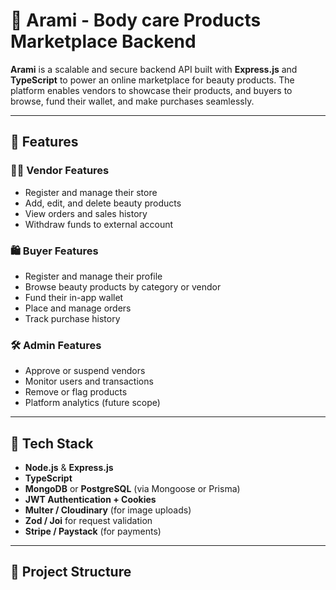 # 🌸 Arami - Body care Products Marketplace Backend

**Arami** is a scalable and secure backend API built with **Express.js** and **TypeScript** to power an online marketplace for beauty products. The platform enables vendors to showcase their products, and buyers to browse, fund their wallet, and make purchases seamlessly.

---

## 🚀 Features

### 👩‍💼 Vendor Features
- Register and manage their store
- Add, edit, and delete beauty products
- View orders and sales history
- Withdraw funds to external account

### 🛍️ Buyer Features
- Register and manage their profile
- Browse beauty products by category or vendor
- Fund their in-app wallet
- Place and manage orders
- Track purchase history

### 🛠 Admin Features
- Approve or suspend vendors
- Monitor users and transactions
- Remove or flag products
- Platform analytics (future scope)

---

## 🧰 Tech Stack

- **Node.js** & **Express.js**
- **TypeScript**
- **MongoDB** or **PostgreSQL** (via Mongoose or Prisma)
- **JWT Authentication + Cookies**
- **Multer / Cloudinary** (for image uploads)
- **Zod / Joi** for request validation
- **Stripe / Paystack** (for payments)

---

## 📁 Project Structure
